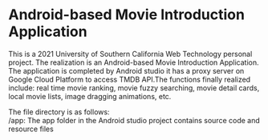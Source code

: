 # Android-based Movie Introduction Application
This is a 2021 University of Southern California Web Technology personal project. The realization is an Android-based Movie Introduction Application. The application is completed by Android studio it has a proxy server on Google Cloud Platform to access TMDB API.The functions finally realized include: real time movie ranking, movie fuzzy searching, movie detail cards, local movie lists, image dragging animations, etc.  

The file directory is as follows:  
/app: The app folder in the Android studio project contains source code and resource files

